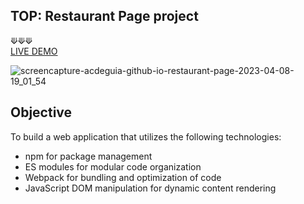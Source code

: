 ## TOP: Restaurant Page project

⟱⟱⟱
<br />
[LIVE DEMO](https://acdeguia.github.io/restaurant-page-/)

![screencapture-acdeguia-github-io-restaurant-page-2023-04-08-19_01_54](https://user-images.githubusercontent.com/67185278/230717643-1888af06-13c8-4fe7-a819-3587540e584e.png)

## Objective
To build a web application that utilizes the following technologies:

* npm for package management
* ES modules for modular code organization
* Webpack for bundling and optimization of code
* JavaScript DOM manipulation for dynamic content rendering
